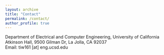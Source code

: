 ```yaml
---
layout: archive
title: "Contact"
permalink: /contact/
author_profile: true
---
```

Department of Electrical and Computer Engineering, University of California<br>
Atkinson Hall, 9500 Gilman Dr, La Jolla, CA 92037<br>
Email: tiw161 [at] eng.ucsd.edu

